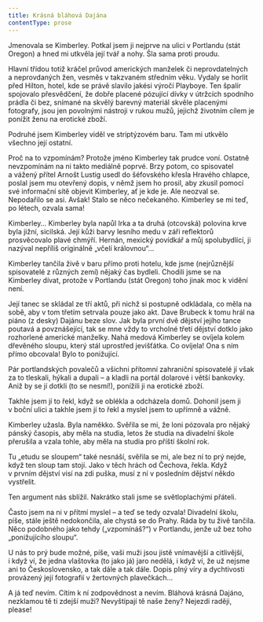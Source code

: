 ```yaml
---
title: Krásná bláhová Dajána
contentType: prose
---
```


Jmenovala se Kimberley. Potkal jsem ji nejprve na ulici v Portlandu (stát Oregon) a hned mi utkvěla její tvář a nohy. Šla sama proti proudu.

Hlavní třídou totiž kráčel průvod amerických manželek či neprovdatelných a neprovdaných žen, vesměs v takzvaném středním věku. Vydaly se horlit před Hilton, hotel, kde se právě slavilo jakési výročí Playboye. Ten špalír spojovalo přesvědčení, že dobře placené pózující dívky v útržcích spodního prádla či bez, snímané na skvělý barevný materiál skvěle placenými fotografy, jsou jen povolnými nástroji v rukou mužů, jejichž životním cílem je ponížit ženu na erotické zboží.

Podruhé jsem Kimberley viděl ve striptýzovém baru. Tam mi utkvělo všechno její ostatní.

Proč na to vzpomínám? Protože jméno Kimberley tak prudce voní. Ostatně nevzpomínám na ni takto mediálně poprvé. Brzy potom, co spisovatel a vážený přítel Arnošt Lustig usedl do šéfovského křesla Hravého chlapce, poslal jsem mu otevřený dopis, v němž jsem ho prosil, aby zkusil pomocí své informační sítě objevit Kimberley, ať je kde je. Ale neozval se. Nepodařilo se asi. Avšak! Stalo se něco nečekaného. Kimberley se mi teď, po létech, ozvala sama!

Kimberley… Kimberley byla napůl Irka a ta druhá (otcovská) polovina krve byla jižní, sicilská. Její kůži barvy lesního medu v záři reflektorů prosvěcovalo plavé chmýří. Hernán, mexický povídkář a můj spolubydlící, ji nazýval nepříliš originálně „včelí královnou“…

Kimberley tančila živě v baru přímo proti hotelu, kde jsme (nejrůznější spisovatelé z různých zemí) nějaký čas bydleli. Chodili jsme se na Kimberley dívat, protože v Portlandu (stát Oregon) toho jinak moc k vidění není.

Její tanec se skládal ze tří aktů, při nichž si postupně odkládala, co měla na sobě, aby v tom třetím setrvala pouze jako akt. Dave Brubeck k tomu hrál na piáno (z desky) Dajánu beze slov. Jak byla první dvě dějství jejího tance poutavá a povznášející, tak se mne vždy to vrcholné třetí dějství dotklo jako rozhorlené americké manželky. Nahá medová Kimberley se ovíjela kolem dřevěného sloupu, který stál uprostřed jevišťátka. Co ovíjela! Ona s ním přímo obcovala! Bylo to ponižující.

Pár portlandských povalečů a všichni přítomní zahraniční spisovatelé jí však za to tleskali, hýkali a dupali – a kladli na portál dolarové i větší bankovky. Aniž by se jí dotkli (to se nesmí!), ponížili ji na erotické zboží.

Takhle jsem jí to řekl, když se oblékla a odcházela domů. Dohonil jsem ji v boční ulici a takhle jsem jí to řekl a myslel jsem to upřímně a vážně.

Kimberley užasla. Byla naměkko. Svěřila se mi, že loni pózovala pro nějaký pánský časopis, aby měla na studia, letos že studia na divadelní škole přerušila a vzala tohle, aby měla na studia pro příští školní rok.

Tu „etudu se sloupem“ také nesnáší, svěřila se mi, ale bez ní to prý nejde, když ten sloup tam stojí. Jako v těch hrách od Čechova, řekla. Když v prvním dějství visí na zdi puška, musí z ní v posledním dějství někdo vystřelit.

Ten argument nás sblížil. Nakrátko stali jsme se světloplachými přáteli.

Často jsem na ni v přítmí myslel – a teď se tedy ozvala! Divadelní školu, píše, stále ještě nedokončila, ale chystá se do Prahy. Ráda by tu živě tančila. Něco podobného jako tehdy („vzpomínáš?“) v Portlandu, jenže už bez toho „ponižujícího sloupu“.

U nás to prý bude možné, píše, vaši muži jsou jistě vnímavější a citlivější, i když ví, že jedna vlaštovka (to jako já) jaro nedělá, i když ví, že už nejsme ani to Československo, a tak dále a tak dále. Dopis plný víry a dychtivosti provázený její fotografií v žertovných plavečkách…

A já teď nevím. Cítím k ní zodpovědnost a nevím. Bláhová krásná Dajáno, nezklamou tě ti zdejší muži? Nevyštípají tě naše ženy? Nejezdi raději, please!
